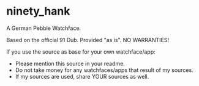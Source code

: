 ninety_hank
===========

A German Pebble Watchface.

Based on the official 91 Dub.
Provided "as is". NO WARRANTIES!

If you use the source as base for your own watchface/app:
- Please mention this source in your readme.
- Do not take money for any watchfaces/apps that result of my sources.
- If my sources are used, share YOUR sources as well.
